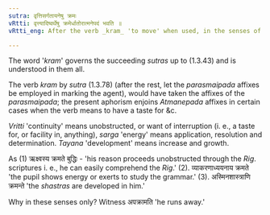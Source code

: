 ```yaml
---
sutra: वृत्तिसर्गतायनेषु क्रमः
vRtti: वृत्त्यादिष्वर्थेषु क्रमेर्धातोरात्मनेपदं भवति ॥
vRtti_eng: After the verb _kram_ 'to move' when used, in the senses of 'continuity,' 'energy' and 'development,' the _Atmanepada_ is employed.

---
```

The word '_kram_' governs the succeeding _sutras_ up to (1.3.43) and is understood in them all.

The verb _kram_ by _sutra_ (1.3.78) (after the rest, let the _parasmaipada_ affixes be employed in marking the agent), would have taken the affixes of the _parasmaipada_; the present aphorism enjoins _Atmanepada_ affixes in certain cases when the verb means to have a taste for &c.

_Vritti_ 'continuity' means unobstructed, or want of interruption (i. e., a taste for, or facility in, anything), _sarga_ 'energy' means application, resolution and determination. _Tayana_ 'development' means increase and growth.

As (1) ऋक्ष्वस्य क्रमते बुद्धिः - 'his reason proceeds unobstructed through the _Rig_. scriptures i. e., he can easily comprehend the _Rig_.' (2). व्याकरणाध्ययनाय क्रमते 'the pupil shows energy or exerts to study the grammar.' (3). अस्मिनशास्त्राणि क्रमन्ते 'the _shastras_ are developed in him.'

Why in these senses only? Witness अपक्रामति 'he runs away.'